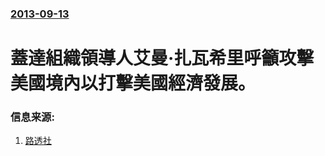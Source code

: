 ### [2013-09-13](/news/2013/09/13/index.md)

##### 
#  蓋達組織領導人艾曼·扎瓦希里呼籲攻擊美國境內以打擊美國經濟發展。




### 信息来源:

1. [路透社](http://www.reuters.com/article/2013/09/13/us-qaeda-zawahri-idUSBRE98C05820130913)

